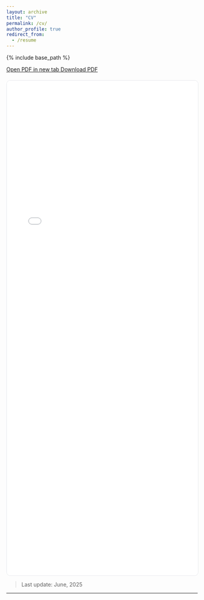 ```yaml
---
layout: archive
title: "CV"
permalink: /cv/
author_profile: true
redirect_from:
  - /resume
---
```


{% include base_path %}

<!-- ===== Inline PDF preview ===== -->
<div style="margin: 0 0 1.25rem 0;">
  <a class="btn btn--primary btn--small" href="{{ '/files/CV_DogusBerkKocak.pdf' | relative_url }}" target="_blank" rel="noopener">
    Open PDF in new tab
  </a>
  <a class="btn btn--small" href="{{ '/files/CV_DogusBerkKocak.pdf' | relative_url }}" download>
    Download PDF
  </a>
</div>

<div style="position: relative; width: 100%; padding-bottom: 1300px; height: 0; border: 1px solid #e5e7eb; border-radius: 10px; overflow: hidden;">
  <iframe
    src="{{ '/files/CV_DogusBerkKocak.pdf#view=FitH' | relative_url }}"
    title="CV Preview"
    style="position:absolute; top:0; left:0; width:100%; height:100%; border:0;"
  ></iframe>
</div>

> Last update: June, 2025
> 
---

